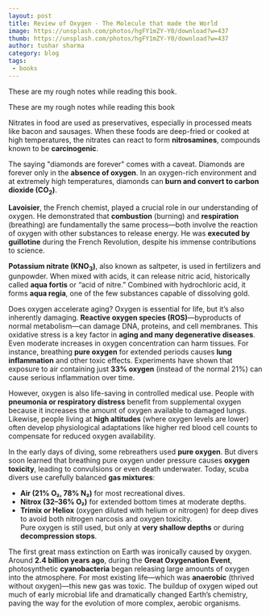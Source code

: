 ```yaml
---
layout: post
title: Review of Oxygen - The Molecule that made the World
image: https://unsplash.com/photos/hgFY1mZY-Y0/download?w=437
thumb: https://unsplash.com/photos/hgFY1mZY-Y0/download?w=437
author: tushar sharma
category: blog
tags:
 - books
---
```


These are my rough notes while reading this book.<!-- truncate_here -->

These are my rough notes while reading this book

Nitrates in food are used as preservatives, especially in processed meats like bacon and sausages. When these foods are deep-fried or cooked at high temperatures, the nitrates can react to form **nitrosamines**, compounds known to be **carcinogenic**.

The saying "diamonds are forever" comes with a caveat. Diamonds are forever only in the **absence of oxygen**. In an oxygen-rich environment and at extremely high temperatures, diamonds can **burn and convert to carbon dioxide (CO<sub>2</sub>)**. 

**Lavoisier**, the French chemist, played a crucial role in our understanding of oxygen. He demonstrated that **combustion** (burning) and **respiration** (breathing) are fundamentally the same process—both involve the reaction of oxygen with other substances to release energy. He was **executed by guillotine** during the French Revolution, despite his immense contributions to science.

**Potassium nitrate (KNO<sub>3</sub>)**, also known as saltpeter, is used in fertilizers and gunpowder. When mixed with acids, it can release nitric acid, historically called **aqua fortis** or “acid of nitre.” Combined with hydrochloric acid, it forms **aqua regia**, one of the few substances capable of dissolving gold.

Does oxygen accelerate aging? Oxygen is essential for life, but it’s also inherently damaging. **Reactive oxygen species (ROS)**—byproducts of normal metabolism—can damage DNA, proteins, and cell membranes. This oxidative stress is a key factor in **aging and many degenerative diseases**.
Even moderate increases in oxygen concentration can harm tissues. For instance, breathing **pure oxygen** for extended periods causes **lung inflammation** and other toxic effects. Experiments have shown that exposure to air containing just **33% oxygen** (instead of the normal 21%) can cause serious inflammation over time.

However, oxygen is also life-saving in controlled medical use. People with **pneumonia or respiratory distress** benefit from supplemental oxygen because it increases the amount of oxygen available to damaged lungs. Likewise, people living at **high altitudes** (where oxygen levels are lower) often develop physiological adaptations like higher red blood cell counts to compensate for reduced oxygen availability.

In the early days of diving, some rebreathers used **pure oxygen**. But divers soon learned that breathing pure oxygen under pressure causes **oxygen toxicity**, leading to convulsions or even death underwater. Today, scuba divers use carefully balanced **gas mixtures**:
- **Air (21% O₂, 78% N₂)** for most recreational dives.  
- **Nitrox (32–36% O₂)** for extended bottom times at moderate depths.  
- **Trimix or Heliox** (oxygen diluted with helium or nitrogen) for deep dives to avoid both nitrogen narcosis and oxygen toxicity.  
Pure oxygen is still used, but only at **very shallow depths** or during **decompression stops**.

The first great mass extinction on Earth was ironically caused by oxygen. Around **2.4 billion years ago**, during the **Great Oxygenation Event**, photosynthetic **cyanobacteria** began releasing large amounts of oxygen into the atmosphere. For most existing life—which was **anaerobic** (thrived without oxygen)—this new gas was toxic. The buildup of oxygen wiped out much of early microbial life and dramatically changed Earth’s chemistry, paving the way for the evolution of more complex, aerobic organisms.
